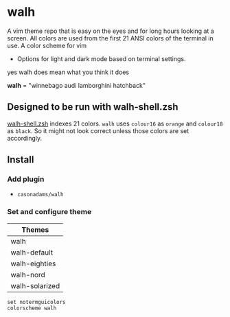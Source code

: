 # walh

A vim theme repo that is easy on the eyes and for long hours looking at a
screen. All colors are used from the first 21 ANSI colors of the terminal in
use. A color scheme for vim

- Options for light and dark mode based on terminal settings.

yes walh does mean what you think it does

**walh** = "winnebago audi lamborghini hatchback"

## Designed to be run with walh-shell.zsh

[walh-shell.zsh](https://github.com/casonadams/walh-shell.zsh) indexes 21 colors.
`walh` uses `colour16` as `orange` and `colour18` as `black`. So it might not
look correct unless those colors are set accordingly.

## Install

### Add plugin

- `casonadams/walh`

### Set and configure theme

| Themes         |
| -------------- |
| walh           |
| walh-default   |
| walh-eighties  |
| walh-nord      |
| walh-solarized |

```init.vim
set notermguicolors
colorscheme walh
```
